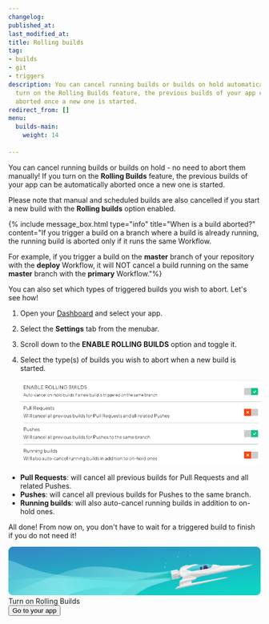 ```yaml
---
changelog:
published_at:
last_modified_at:
title: Rolling builds
tag:
- builds
- git
- triggers
description: You can cancel running builds or builds on hold automatically. If you
  turn on the Rolling Builds feature, the previous builds of your app can be automatically
  aborted once a new one is started.
redirect_from: []
menu:
  builds-main:
    weight: 14

---
```

You can cancel running builds or builds on hold - no need to abort them manually! If you turn on the **Rolling Builds** feature, the previous builds of your app can be automatically aborted once a new one is started.

Please note that manual and scheduled builds are also cancelled if you start a new build with the **Rolling builds** option enabled.

{% include message_box.html type="info" title="When is a build aborted?" content="If you trigger a build on a branch where a build is already running, the running build is aborted only if it runs the same Workflow.

For example, if you trigger a build on the **master** branch of your repository with the **deploy** Workflow, it will NOT cancel a build running on the same **master** branch with the **primary** Workflow."%}

You can also set which types of triggered builds you wish to abort. Let's see how!

1. Open your [Dashboard](https://app.bitrise.io/dashboard/builds) and select your app.
2. Select the **Settings** tab from the menubar.
3. Scroll down to the **ENABLE ROLLING BUILDS** option and toggle it.
4. Select the type(s) of builds you wish to abort when a new build is started.

   ![](/img/enable-rolling-builds.png)

* **Pull Requests**: will cancel all previous builds for Pull Requests and all related Pushes.
* **Pushes**: will cancel all previous builds for Pushes to the same branch.
* **Running builds**: will also auto-cancel running builds in addition to on-hold ones.

All done! From now on, you don't have to wait for a triggered build to finish if you do not need it!

<div class="banner">
<img src="/assets/images/banner-bg-888x170.png" style="border: none;">
<div class="deploy-text">Turn on Rolling Builds</div>
<a target="_blank" href="https://app.bitrise.io/dashboard/builds"><button class="button">Go to your app</button></a>
</div>